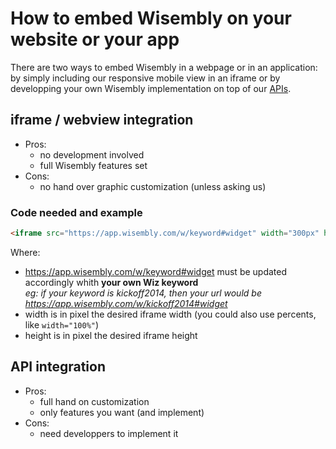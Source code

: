 How to embed Wisembly on your website or your app
=================================================

There are two ways to embed Wisembly in a webpage or in an application: by simply including our responsive mobile view in an iframe or by developping your own Wisembly implementation on top of our [APIs](https://app.wisembly.com/api/doc/).

## iframe / webview integration

- Pros:
  - no development involved
  - full Wisembly features set
- Cons:
  - no hand over graphic customization (unless asking us)

### Code needed and example

```html
<iframe src="https://app.wisembly.com/w/keyword#widget" width="300px" height="400px" border="0" marginheight="0" marginwidth="0" frameborder="0"></iframe>
```

Where:

- https://app.wisembly.com/w/keyword#widget must be updated accordingly whith **your own Wiz keyword**  
  _eg: if your keyword is kickoff2014, then your url would be https://app.wisembly.com/w/kickoff2014#widget_
- width is in pixel the desired iframe width (you could also use percents, like `width="100%"`)
- height is in pixel the desired iframe height


## API integration

- Pros:
  - full hand on customization
  - only features you want (and implement)
- Cons:
  - need developpers to implement it
